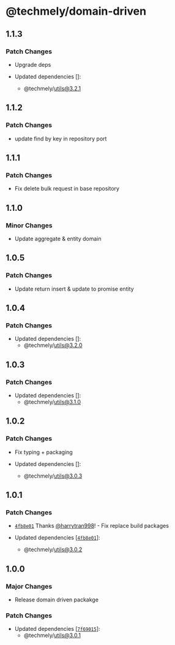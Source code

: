 # @techmely/domain-driven

## 1.1.3

### Patch Changes

- Upgrade deps

- Updated dependencies []:
  - @techmely/utils@3.2.1

## 1.1.2

### Patch Changes

- update find by key in repository port

## 1.1.1

### Patch Changes

- Fix delete bulk request in base repository

## 1.1.0

### Minor Changes

- Update aggregate & entity domain

## 1.0.5

### Patch Changes

- Update return insert & update to promise entity

## 1.0.4

### Patch Changes

- Updated dependencies []:
  - @techmely/utils@3.2.0

## 1.0.3

### Patch Changes

- Updated dependencies []:
  - @techmely/utils@3.1.0

## 1.0.2

### Patch Changes

- Fix typing + packaging

- Updated dependencies []:
  - @techmely/utils@3.0.3

## 1.0.1

### Patch Changes

- [`4fb8e01`](https://github.com/techmely/essential-packages/commit/4fb8e018133c2abaf622762e1b53667191b624d8) Thanks [@harrytran998](https://github.com/harrytran998)! - Fix replace build packages

- Updated dependencies [[`4fb8e01`](https://github.com/techmely/essential-packages/commit/4fb8e018133c2abaf622762e1b53667191b624d8)]:
  - @techmely/utils@3.0.2

## 1.0.0

### Major Changes

- Release domain driven packakge

### Patch Changes

- Updated dependencies [[`7f69015`](https://github.com/techmely/essential-packages/commit/7f690154588e888643be6c02005687c88db4d44c)]:
  - @techmely/utils@3.0.1
